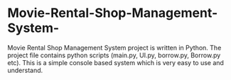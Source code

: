 # Movie-Rental-Shop-Management-System-
Movie Rental Shop Management System project is written in Python. The project file contains python scripts (main.py, UI.py, borrow.py, Borrow.py etc). This is a simple console based system which is very easy to use and understand. 
